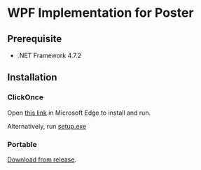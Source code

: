 # WPF Implementation for Poster

## Prerequisite
- .NET Framework 4.7.2

## Installation
### ClickOnce
Open [this link](https://static.brandonstudio.site/Apps/Releases/Poster-WPF/Poster-WPF.application) in Microsoft Edge to install and run.

Alternatively, run [setup.exe](https://static.brandonstudio.site/Apps/Releases/Poster-WPF/Poster-WPF.exe)

### Portable
[Download from release](https://github.com/BrandonStudio/Poster-WPF/releases/latest).
